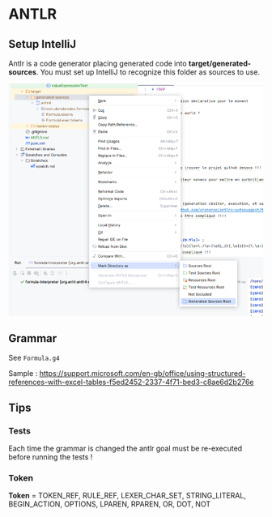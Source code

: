 # ANTLR

## Setup IntelliJ

Antlr is a code generator placing generated code into **target/generated-sources**. You must set up IntelliJ to recognize this folder as sources to use.

![define_antlr_target_generated_source_as_Generated_Source_Root](define_antlr_target_generated_source_as_Generated_Source_Root.png)

## Grammar

See `Formula.g4`

Sample : https://support.microsoft.com/en-gb/office/using-structured-references-with-excel-tables-f5ed2452-2337-4f71-bed3-c8ae6d2b276e

## Tips

### Tests

Each time the grammar is changed the antlr goal must be re-executed before running the tests !

### Token

**Token** = TOKEN_REF, RULE_REF, LEXER_CHAR_SET, STRING_LITERAL, BEGIN_ACTION, OPTIONS, LPAREN, RPAREN, OR, DOT, NOT
